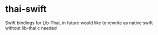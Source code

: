 # thai-swift


Swift bindings for Lib-Thai, in future would like to rewrite as native swift without lib-thai c needed